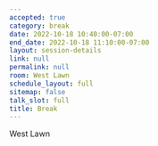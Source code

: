 ```yaml
---
accepted: true
category: break
date: 2022-10-18 10:40:00-07:00
end_date: 2022-10-18 11:10:00-07:00
layout: session-details
link: null
permalink: null
room: West Lawn
schedule_layout: full
sitemap: false
talk_slot: full
title: Break
---
```


West Lawn
